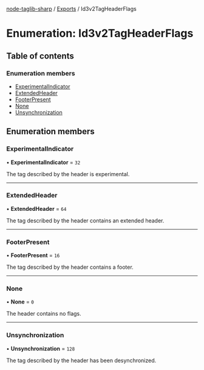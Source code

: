 [node-taglib-sharp](../README.md) / [Exports](../modules.md) / Id3v2TagHeaderFlags

# Enumeration: Id3v2TagHeaderFlags

## Table of contents

### Enumeration members

- [ExperimentalIndicator](id3v2tagheaderflags.md#experimentalindicator)
- [ExtendedHeader](id3v2tagheaderflags.md#extendedheader)
- [FooterPresent](id3v2tagheaderflags.md#footerpresent)
- [None](id3v2tagheaderflags.md#none)
- [Unsynchronization](id3v2tagheaderflags.md#unsynchronization)

## Enumeration members

### ExperimentalIndicator

• **ExperimentalIndicator** = `32`

The tag described by the header is experimental.

___

### ExtendedHeader

• **ExtendedHeader** = `64`

The tag described by the header contains an extended header.

___

### FooterPresent

• **FooterPresent** = `16`

The tag described by the header contains a footer.

___

### None

• **None** = `0`

The header contains no flags.

___

### Unsynchronization

• **Unsynchronization** = `128`

The tag described by the header has been desynchronized.
